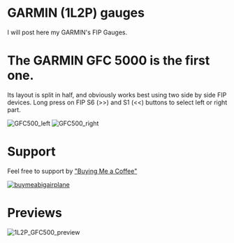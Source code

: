 # GARMIN (1L2P) gauges

I will post here my GARMIN's FIP Gauges.

# The GARMIN GFC 5000 is the first one.
Its layout is split in half, and obviously works best using two side by side FIP devices.
Long press on FIP S6 (>>) and S1 (<<) buttons to select left or right part.

![GFC500_left](https://github.com/user-attachments/assets/fe96ba4a-54e0-4c85-be0b-8e0e04635bb3)
![GFC500_right](https://github.com/user-attachments/assets/292c2a25-defb-4c02-81f9-a66a79a7f19c)

# Support

Feel free to support by ["Buying Me a Coffee" ](https://buymeacoffee.com/1l2p)

[![buymeabigairplane](https://github.com/1l2p-dev/spad-fip-gauges/assets/26790042/db47cd19-976c-4e12-ae8c-80bd245a558b)](https://buymeacoffee.com/1l2p)

# Previews

![1L2P_GFC500_preview](https://github.com/user-attachments/assets/e3be8ed2-09b2-426b-83c6-d665791b219c)

